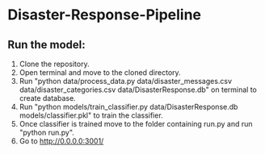 # Disaster-Response-Pipeline

## Run the model:
1. Clone the repository.
2. Open terminal and move to the cloned directory.
3. Run "python data/process_data.py data/disaster_messages.csv data/disaster_categories.csv data/DisasterResponse.db" on               terminal to create database.
4. Run "python models/train_classifier.py data/DisasterResponse.db models/classifier.pkl" to train the classifier. 
5. Once classifier is trained move to the folder containing run.py and run "python run.py". 
6. Go to http://0.0.0.0:3001/ 
